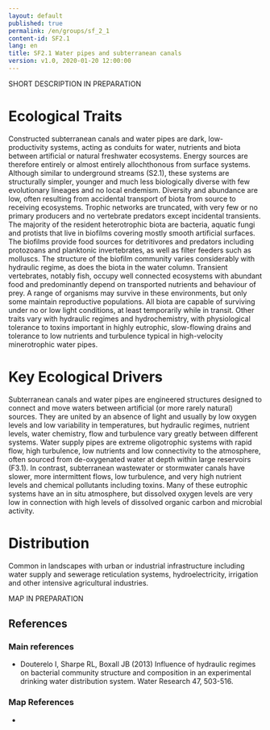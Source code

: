 ```yaml
---
layout: default
published: true
permalink: /en/groups/sf_2_1
content-id: SF2.1
lang: en
title: SF2.1 Water pipes and subterranean canals
version: v1.0, 2020-01-20 12:00:00
---
```


SHORT DESCRIPTION IN PREPARATION

# Ecological Traits
 
Constructed subterranean canals and water pipes are dark, low-productivity systems, acting as conduits for water, nutrients and biota between artificial or natural freshwater ecosystems. Energy sources are therefore entirely or almost entirely allochthonous from surface systems. Although similar to underground streams (S2.1), these systems are structurally simpler, younger and much less biologically diverse with few evolutionary lineages and no local endemism. Diversity and abundance are low, often resulting from accidental transport of biota from source to receiving ecosystems.  Trophic networks are truncated, with very few or no primary producers and no vertebrate predators except incidental transients. The majority of the resident heterotrophic biota are bacteria, aquatic fungi and protists that live in biofilms covering mostly smooth artificial surfaces. The biofilms provide food sources for detritivores and predators including protozoans and planktonic invertebrates, as well as filter feeders such as molluscs. The structure of the biofilm community varies considerably with hydraulic regime, as does the biota in the water column. Transient vertebrates, notably fish, occupy well connected ecosystems with abundant food and predominantly depend on transported nutrients and behaviour of prey. A range of organisms may survive in these environments, but only some maintain reproductive populations. All biota are capable of surviving under no or low light conditions, at least temporarily while in transit. Other traits vary with hydraulic regimes and hydrochemistry, with physiological tolerance to toxins important in highly eutrophic, slow-flowing drains and tolerance to low nutrients and turbulence typical in high-velocity minerotrophic water pipes.
 
# Key Ecological Drivers
 
Subterranean canals and water pipes are engineered structures designed to connect and move waters between artificial (or more rarely natural) sources. They are united by an absence of light and usually by low oxygen levels and low variability in temperatures, but hydraulic regimes, nutrient levels, water chemistry, flow and turbulence vary greatly between different systems. Water supply pipes are extreme oligotrophic systems with rapid flow, high turbulence, low nutrients and low connectivity to the atmosphere, often sourced from de-oxygenated water at depth within large reservoirs (F3.1). In contrast, subterranean wastewater or stormwater canals have slower, more intermittent flows, low turbulence, and very high nutrient levels and chemical pollutants including toxins.  Many of these eutrophic systems have an in situ atmosphere, but dissolved oxygen levels are very low in connection with high levels of dissolved organic carbon and microbial activity.
 
# Distribution
 
Common in landscapes with urban or industrial infrastructure including water supply and sewerage reticulation systems, hydroelectricity, irrigation and other intensive agricultural industries.

MAP IN PREPARATION

## References

### Main references
* Douterelo I, Sharpe RL, Boxall JB (2013) Influence of hydraulic regimes on bacterial community structure and composition in an experimental drinking water distribution system. Water Research 47, 503-516.

### Map References
* 
